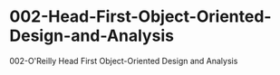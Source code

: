 # 002-Head-First-Object-Oriented-Design-and-Analysis
002-O'Reilly Head First Object-Oriented Design and Analysis
